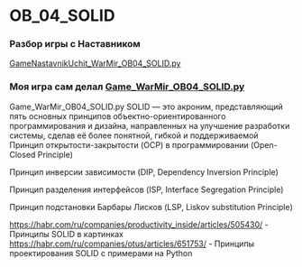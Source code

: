 # OB_04_SOLID
### Разбор игры с Наставником
[GameNastavnikUchit_WarMir_OB04_SOLID.py](GameNastavnikUchit_WarMir_OB04_SOLID.py)

### Моя игра сам делал [Game_WarMir_OB04_SOLID.py](Game_WarMir_OB04_SOLID.py)
Game_WarMir_OB04_SOLID.py
 SOLID — это акроним, представляющий пять основных принципов объектно-ориентированного программирования и дизайна, направленных на улучшение разработки системы, сделав её более понятной, гибкой и поддерживаемой
 Принцип открытости-закрытости (OCP) в программировании
(Open-Closed Principle)

Принцип инверсии зависимости (DIP, Dependency Inversion Principle)

Принцип разделения интерфейсов (ISP, Interface Segregation Principle)

Принцип подстановки Барбары Лисков (LSP, Liskov substitution Principle)

https://habr.com/ru/companies/productivity_inside/articles/505430/ - Принципы SOLID в картинках
https://habr.com/ru/companies/otus/articles/651753/ - Принципы проектирования SOLID с примерами на Python